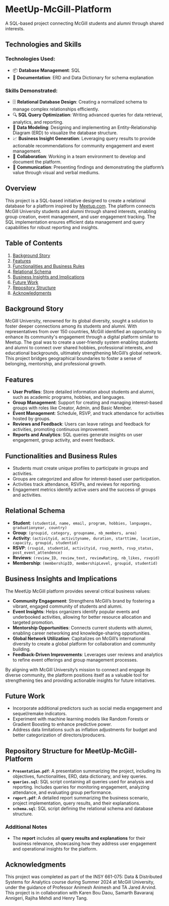 # MeetUp-McGill-Platform
A SQL-based project connecting McGill students and alumni through shared interests.

## Technologies and Skills
### Technologies Used:
- 📦 **Database Management**: SQL
- 📝 **Documentation**: ERD and Data Dictionary for schema explanation

### Skills Demonstrated:
- 🗄️ **Relational Database Design**: Creating a normalized schema to manage complex relationships efficiently.
- 🔍 **SQL Query Optimization**: Writing advanced queries for data retrieval, analytics, and reporting.
- 🧩 **Data Modeling**: Designing and implementing an Entity-Relationship Diagram (ERD) to visualize the database structure.
- 📈 **Business Insight Generation**: Leveraging query results to provide actionable recommendations for community engagement and event management.
- 🤝 **Collaboration**: Working in a team environment to develop and document the platform.
- 🎤 **Communication**: Presenting findings and demonstrating the platform’s value through visual and verbal mediums.


## Overview

This project is a SQL-based initiative designed to create a relational database for a platform inspired by [Meetup.com](https://www.meetup.com/). The platform connects McGill University students and alumni through shared interests, enabling group creation, event management, and user engagement tracking. The SQL implementation ensures efficient data management and query capabilities for robust reporting and insights.

## Table of Contents

1. [Background Story](#background-story)  
2. [Features](#features)  
3. [Functionalities and Business Rules](#functionalities-and-business-rules)  
4. [Relational Schema](#relational-schema)  
5. [Business Insights and Implications](#business-insights-and-implications)  
6. [Future Work](#future-work)  
7. [Repository Structure](#repository-structure-for-meetup-mcgill-platform)  
8. [Acknowledgments](#acknowledgments)  


## Background Story

McGill University, renowned for its global diversity, sought a solution to foster deeper connections among its students and alumni. With representatives from over 150 countries, McGill identified an opportunity to enhance its community's engagement through a digital platform similar to Meetup. The goal was to create a user-friendly system enabling students and alumni to connect over shared hobbies, professional interests, and educational backgrounds, ultimately strengthening McGill’s global network. This project bridges geographical boundaries to foster a sense of belonging, mentorship, and professional growth.

## Features

- **User Profiles**: Store detailed information about students and alumni, such as academic programs, hobbies, and languages.
- **Group Management**: Support for creating and managing interest-based groups with roles like Creator, Admin, and Basic Member.
- **Event Management**: Schedule, RSVP, and track attendance for activities hosted by groups.
- **Reviews and Feedback**: Users can leave ratings and feedback for activities, promoting continuous improvement.
- **Reports and Analytics**: SQL queries generate insights on user engagement, group activity, and event feedback.

## Functionalities and Business Rules

- Students must create unique profiles to participate in groups and activities.
- Groups are categorized and allow for interest-based user participation.
- Activities track attendance, RSVPs, and reviews for reporting.
- Engagement metrics identify active users and the success of groups and activities.

## Relational Schema

- **Student**: `(studentid, name, email, program, hobbies, languages, graduationyear, country)`
- **Group**: `(groupid, category, groupname, nb_members, area)`
- **Activity**: `(activityid, activityname, duration, starttime, location, capacity, groupid, studentid)`
- **RSVP**: `(rsvpid, studentid, activityid, rsvp_month, rsvp_status, post_event_attendence)`
- **Reviews**: `(review_ID, review_text, reviewRating, nb_likes, rsvpid)`
- **Membership**: `(membershipID, membershipLevel, groupid, studentid)`

## Business Insights and Implications

The MeetUp McGill platform provides several critical business values:

- **Community Engagement**: Strengthens McGill’s brand by fostering a vibrant, engaged community of students and alumni.
- **Event Insights**: Helps organizers identify popular events and underbooked activities, allowing for better resource allocation and targeted promotion.
- **Mentorship Opportunities**: Connects current students with alumni, enabling career networking and knowledge-sharing opportunities.
- **Global Network Utilization**: Capitalizes on McGill’s international diversity to create a global platform for collaboration and community building.
- **Feedback-Driven Improvements**: Leverages user reviews and analytics to refine event offerings and group management processes.

By aligning with McGill University’s mission to connect and engage its diverse community, the platform positions itself as a valuable tool for strengthening ties and providing actionable insights for future initiatives.

## Future Work

- Incorporate additional predictors such as social media engagement and sequel/remake indicators.
- Experiment with machine learning models like Random Forests or Gradient Boosting to enhance predictive power.
- Address data limitations such as inflation adjustments for budget and better categorization of directors/producers.

## Repository Structure for MeetUp-McGill-Platform

- **`Presentation.pdf`**: A presentation summarizing the project, including its objectives, functionalities, ERD, data dictionary, and key queries.
- **`queries.sql`**: SQL script containing all queries used for analysis and reporting. Includes queries for monitoring engagement, analyzing attendance, and evaluating group performance.
- **`report.pdf`**: A detailed report summarizing the business scenario, project implementation, query results, and their explanations.
- **`schema.sql`**: SQL script defining the relational schema and database structure.

### Additional Notes
- The **report** includes all **query results and explanations** for their business relevance, showcasing how they address user engagement and operational insights for the platform.


## Acknowledgments

This project was completed as part of the INSY 661-075: Data & Distributed Systems for Analytics course during Summer 2024 at McGill University, under the guidance of Professor Animesh Animesh and TA Jared Arvind. This project is in collaboration with Karen Bou Daou, Samarth Bavararaj Annigeri, Rajiha Mehdi and Henry Tang.
